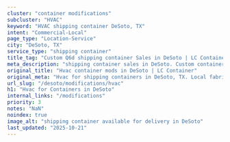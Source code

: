 ```yaml
---
cluster: "container modifications"
subcluster: "HVAC"
keyword: "HVAC shipping container DeSoto, TX"
intent: "Commercial-Local"
page_type: "Location-Service"
city: "DeSoto, TX"
service_type: "shipping container"
title_tag: "Custom Q6d shipping container Sales in DeSoto | LC Container"
meta_description: "shipping container sales in DeSoto. Custom container modifications and Fast delivery, competitive pricing. Serving modifications area. Quote ID: DCR. Call (214) 524-4168 for your free quote today."
original_title: "Hvac container mods in DeSoto | LC Container"
original_meta: "Hvac for shipping containers in DeSoto, TX. Local fabrication & pro install. LC Container — Since 2003. Get a quote."
url_slug: "/desoto/modifications/hvac"
h1: "Hvac for Containers in DeSoto"
internal_links: "/modifications"
priority: 3
notes: "NaN"
noindex: true
image_alt: "shipping container available for delivery in DeSoto"
last_updated: "2025-10-21"
---
```


<!-- TODO: Add unique city/inventory copy, images, and internal links here. -->
